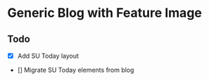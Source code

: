 # Generic Blog with Feature Image

## Todo

- [x] Add SU Today layout
- [] Migrate SU Today elements from blog
